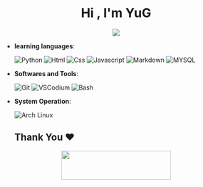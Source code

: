<h1 align="center">Hi , I'm YuG</h1>

<p align="center">
  <a href="https://github.com/yugPlus/readme-typing-svg"><img src="https://readme-typing-svg.herokuapp.com?font=Time+New+Roman&color=%23C8BE25&size=25&center=true&vCenter=true&width=600&height=100&lines=+Enthusiastic+Open+Source+"></a>
</p>


- **learning languages**:

    ![Python](https://img.shields.io/badge/Python-070707?style=for-the-badge&logo=python&logoColor=green)
    ![Html](https://img.shields.io/badge/Html-070707?style=for-the-badge&logo=html5&logoColor=blue)
    ![Css](https://img.shields.io/badge/Css-070707?style=for-the-badge&logo=css3&logoColor=orange)
    ![Javascript](https://img.shields.io/badge/Javascript-070707?style=for-the-badge&logo=javascript&logoColor=yellow)
    ![Markdown](https://img.shields.io/badge/markdown-%23000000.svg?style=for-the-badge&logo=markdown&logoColor=white)
    ![MYSQL](https://img.shields.io/badge/Mysql-%23000000.svg?style=for-the-badge&logo=mysql&logoColor=blue)


- **Softwares and Tools**:

    ![Git](https://img.shields.io/badge/git-%23000000.svg?style=for-the-badge&logo=git&logoColor=orage)
    ![VSCodium](https://img.shields.io/badge/VsCodium-%23000000.svg?style=for-the-badge&logo=vscodium&logoColor=blue)
![Bash](https://img.shields.io/badge/Bash-070707?style=for-the-badge&logo=gnometerminal&logoColor=white)    

   
- **System Operation**:

    ![Arch Linux](https://img.shields.io/badge/ArchLinux-070707?style=for-the-badge&logo=archlinux&logoColor=blue)


  <h2 align='left'>Thank You ❤</h2>
<p align="center">
  <img src="https://media.giphy.com/media/jpVnC65DmYeyRL4LHS/giphy.gif" width="70%" height="65px">
</p>	
 
<br>

